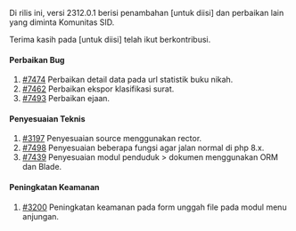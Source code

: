 Di rilis ini, versi 2312.0.1 berisi penambahan [untuk diisi] dan perbaikan lain yang diminta Komunitas SID.

Terima kasih pada [untuk diisi] telah ikut berkontribusi.


#### Perbaikan Bug

1. [#7474](https://github.com/OpenSID/OpenSID/issues/7474) Perbaikan detail data pada url statistik buku nikah.
2. [#7462](https://github.com/OpenSID/OpenSID/issues/7462) Perbaikan ekspor klasifikasi surat.
3. [#7493](https://github.com/OpenSID/OpenSID/issues/7493) Perbaikan ejaan.


#### Penyesuaian Teknis

1. [#3197](https://github.com/OpenSID/premium/issues/3197) Penyesuaian source menggunakan rector.
2. [#7498](https://github.com/OpenSID/OpenSID/issues/7498) Penyesuaian beberapa fungsi agar jalan normal di php 8.x.
3. [#7439](https://github.com/OpenSID/OpenSID/issues/7439) Penyesuaian modul penduduk > dokumen menggunakan ORM dan Blade.


#### Peningkatan Keamanan

1. [#3200](https://github.com/OpenSID/premium/issues/3200) Peningkatan keamanan pada form unggah file pada modul menu anjungan.
